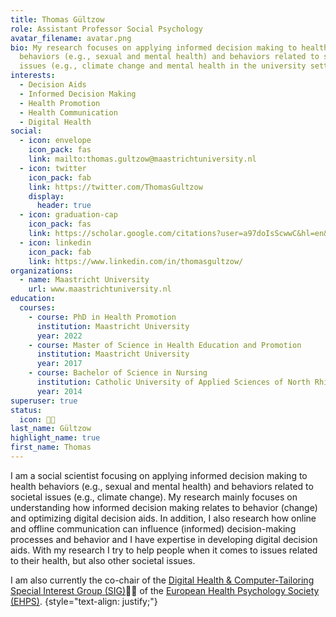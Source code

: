 ```yaml
---
title: Thomas Gültzow
role: Assistant Professor Social Psychology
avatar_filename: avatar.png
bio: My research focuses on applying informed decision making to health
  behaviors (e.g., sexual and mental health) and behaviors related to societal
  issues (e.g., climate change and mental health in the university setting).
interests:
  - Decision Aids
  - Informed Decision Making
  - Health Promotion
  - Health Communication
  - Digital Health
social:
  - icon: envelope
    icon_pack: fas
    link: mailto:thomas.gultzow@maastrichtuniversity.nl
  - icon: twitter
    icon_pack: fab
    link: https://twitter.com/ThomasGultzow
    display:
      header: true
  - icon: graduation-cap
    icon_pack: fas
    link: https://scholar.google.com/citations?user=a97doIsScwwC&hl=en&oi=ao
  - icon: linkedin
    icon_pack: fab
    link: https://www.linkedin.com/in/thomasgultzow/
organizations:
  - name: Maastricht University
    url: www.maastrichtuniversity.nl
education:
  courses:
    - course: PhD in Health Promotion
      institution: Maastricht University
      year: 2022
    - course: Master of Science in Health Education and Promotion
      institution: Maastricht University
      year: 2017
    - course: Bachelor of Science in Nursing
      institution: Catholic University of Applied Sciences of North Rhine
      year: 2014
superuser: true
status:
  icon: 👨‍💻
last_name: Gültzow
highlight_name: true
first_name: Thomas
---
```


I am a social scientist focusing on applying informed decision making to health behaviors (e.g., sexual and mental health) and behaviors related to societal issues (e.g., climate change). My research mainly focuses on understanding how informed decision making relates to behavior (change) and optimizing digital decision aids. In addition, I also research how online and offline communication can influence (informed) decision-making processes and behavior and I have expertise in developing digital decision aids. With my research I try to help people when it comes to issues related to their health, but also other societal issues.

I am also currently the co-chair of the [Digital Health & Computer-Tailoring Special Interest Group (SIG)](https://twitter.com/EHPSDigiHealth)👨‍💻 of the [European Health Psychology Society (EHPS)](https://ehps.net/).
{style="text-align: justify;"}
